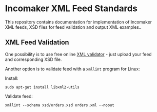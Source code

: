 # Incomaker XML Feed Standards

This repository contains documentation for implementation of Incomaker XML feeds, XSD files for feed validation and output XML examples..

## XML Feed Validation
 
One possibility is to use free online [XML validator](https://www.freeformatter.com/xml-validator-xsd.html) - just upload your feed and corresponding XSD file. 

Another option is to validate feed with a `xmllint` program for Linux:

Install:

    sudo apt-get install libxml2-utils

Validate feed:

    xmllint --schema xsd/orders.xsd orders.xml --noout
